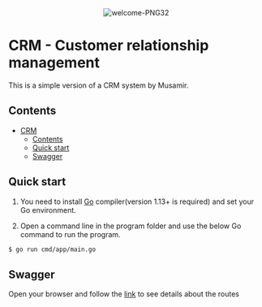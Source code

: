 <div style="text-align:center"><img align="center" src="https://i.ibb.co/bvRLXnz/welcome-PNG32.png" alt="welcome-PNG32" border="0"></div>

# CRM - Customer relationship management

This is a simple version of a CRM system by Musamir.

## Contents
- [CRM](#CRM)
  - [Contents](#contents)
  - [Quick start](#quick-start)
  - [Swagger](#swagger)


## Quick start

1. You need to install [Go](https://golang.org/) compiler(version 1.13+ is required) and set your Go environment.

2. Open a command line in the program folder and use the below Go command to run the program.

```sh
$ go run cmd/app/main.go
```

## Swagger
Open your browser and follow the [link](http://localhost:8085/swagger/index.html) to see details about the routes